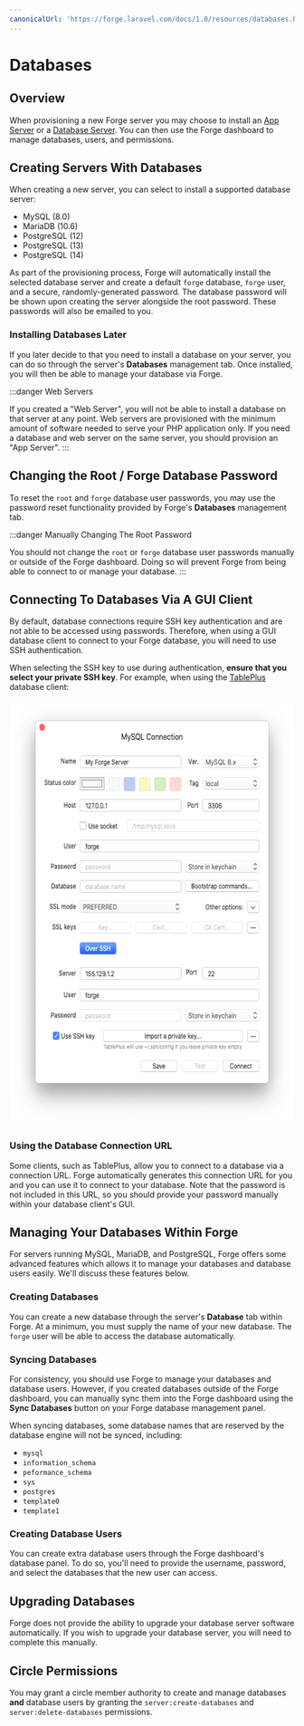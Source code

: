 ```yaml
---
canonicalUrl: 'https://forge.laravel.com/docs/1.0/resources/databases.html'
---
```

# Databases

## Overview

When provisioning a new Forge server you may choose to install an [App Server](/1.0/servers/types.html#app-servers) or a [Database Server](/1.0/servers/types.html#database-servers). You can then use the Forge dashboard to manage databases, users, and permissions.

## Creating Servers With Databases

When creating a new server, you can select to install a supported database server:

- MySQL (8.0)
- MariaDB (10.6)
- PostgreSQL (12)
- PostgreSQL (13)
- PostgreSQL (14)

As part of the provisioning process, Forge will automatically install the selected database server and create a default `forge` database, `forge` user, and a secure, randomly-generated password. The database password will be shown upon creating the server alongside the root password. These passwords will also be emailed to you.

### Installing Databases Later

If you later decide to that you need to install a database on your server, you can do so through the server's **Databases** management tab. Once installed, you will then be able to manage your database via Forge.

:::danger Web Servers

If you created a "Web Server", you will not be able to install a database on that server at any point. Web servers are provisioned with the minimum amount of software needed to serve your PHP application only. If you need a database and web server on the same server, you should provision an "App Server".
:::

## Changing the Root / Forge Database Password

To reset the `root` and `forge` database user passwords, you may use the password reset functionality provided by Forge's **Databases** management tab.

:::danger Manually Changing The Root Password

You should not change the `root` or `forge` database user passwords manually or outside of the Forge dashboard. Doing so will prevent Forge from being able to connect to or manage your database.
:::

## Connecting To Databases Via A GUI Client

By default, database connections require SSH key authentication and are not able to be accessed using passwords. Therefore, when using a GUI database client to connect to your Forge database, you will need to use SSH authentication.

When selecting the SSH key to use during authentication, **ensure that you select your private SSH key**. For example, when using the [TablePlus](https://tableplus.com) database client:

<img src="./img/db-gui.png" alt="Connecting to a database with TablePlus" width="612" height="752">

### Using the Database Connection URL

Some clients, such as TablePlus, allow you to connect to a database via a connection URL. Forge automatically generates this connection URL for you and you can use it to connect to your database. Note that the password is not included in this URL, so you should provide your password manually within your database client's GUI.

## Managing Your Databases Within Forge

For servers running MySQL, MariaDB, and PostgreSQL, Forge offers some advanced features which allows it to manage your databases and database users easily. We'll discuss these features below.

### Creating Databases

You can create a new database through the server's **Database** tab within Forge. At a minimum, you must supply the name of your new database. The `forge` user will be able to access the database automatically.

### Syncing Databases

For consistency, you should use Forge to manage your databases and database users. However, if you created databases outside of the Forge dashboard, you can manually sync them into the Forge dashboard using the **Sync Databases** button on your Forge database management panel.

When syncing databases, some database names that are reserved by the database engine will not be synced, including:

- `mysql`
- `information_schema`
- `peformance_schema`
- `sys`
- `postgres`
- `template0`
- `template1`

### Creating Database Users

You can create extra database users through the Forge dashboard's database panel. To do so, you'll need to provide the username, password, and select the databases that the new user can access.

## Upgrading Databases

Forge does not provide the ability to upgrade your database server software automatically. If you wish to upgrade your database server, you will need to complete this manually.

## Circle Permissions

You may grant a circle member authority to create and manage databases **and** database users by granting the `server:create-databases` and `server:delete-databases` permissions.
